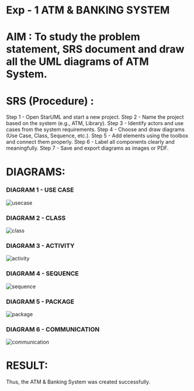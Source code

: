 # Exp - 1 ATM & BANKING SYSTEM

# AIM : To study the problem statement, SRS document and draw all the UML diagrams of ATM System.

# SRS (Procedure) :

Step 1 - Open StarUML and start a new project.
Step 2 - Name the project based on the system (e.g., ATM, Library).
Step 3 - Identify actors and use cases from the system requirements.
Step 4 - Choose and draw diagrams (Use Case, Class, Sequence, etc.).
Step 5 - Add elements using the toolbox and connect them properly.
Step 6 - Label all components clearly and meaningfully.
Step 7 - Save and export diagrams as images or PDF.

# DIAGRAMS:

### DIAGRAM 1 - USE CASE

![usecase](https://github.com/user-attachments/assets/f941c5bc-4f50-4221-8635-76269092598e)

### DIAGRAM 2 - CLASS

![class](https://github.com/user-attachments/assets/c40e3fcf-b74c-4515-8f3e-4ad066037070)

### DIAGRAM 3 - ACTIVITY

![activity](https://github.com/user-attachments/assets/957cdf40-9e28-4ddd-9119-568761ce8842)

### DIAGRAM 4 - SEQUENCE

![sequence](https://github.com/user-attachments/assets/c5d14dc4-dcbd-4979-b632-455d195f74ce)

### DIAGRAM 5 - PACKAGE

![package](https://github.com/user-attachments/assets/25773fe6-32e8-4571-8af0-44201052190d)

### DIAGRAM 6 - COMMUNICATION

![communication](https://github.com/user-attachments/assets/4c445dbb-8d0a-4503-8802-7f75c0a8e754)

# RESULT:
Thus, the ATM & Banking System was created successfully.
